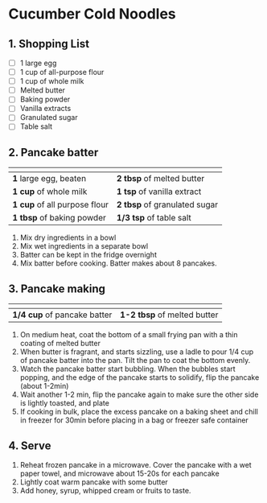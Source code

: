 # Cucumber Cold Noodles

## 1. Shopping List
- [ ] 1 large egg
- [ ] 1 cup of all-purpose flour
- [ ] 1 cup of whole milk
- [ ] Melted butter
- [ ] Baking powder
- [ ] Vanilla extracts
- [ ] Granulated sugar
- [ ] Table salt

## 2. Pancake batter
|<!-- -->|<!-- -->|
|---|---|
| **1** large egg, beaten | **2 tbsp** of melted butter|
| **1 cup** of whole milk| **1 tsp** of vanilla extract|
| **1 cup** of all purpose flour| **2 tbsp** of granulated sugar|
| **1 tbsp** of baking powder| **1/3 tsp** of table salt|

1. Mix dry ingredients in a bowl
2. Mix wet ingredients in a separate bowl
3. Batter can be kept in the fridge overnight
4. Mix batter before cooking. Batter makes about 8 pancakes.

## 3. Pancake making
|<!-- -->|<!-- -->|
|---|---|
|**1/4 cup** of pancake batter| **1-2 tbsp** of melted butter|

1. On medium heat, coat the bottom of a small frying pan with a thin coating of melted butter
2. When butter is fragrant, and starts sizzling, use a ladle to pour 1/4 cup of pancake batter into the pan. Tilt the pan to coat the bottom evenly.
3. Watch the pancake batter start bubbling. When the bubbles start popping, and the edge of the pancake starts to solidify, flip the pancake (about 1-2min)
4. Wait another 1-2 min, flip the pancake again to make sure the other side is lightly toasted, and plate
5. If cooking in bulk, place the excess pancake on a baking sheet and chill in freezer for 30min before placing in a bag or freezer safe container

## 4. Serve
1. Reheat frozen pancake in a microwave. Cover the pancake with a wet paper towel, and microwave about 15-20s for each pancake
2. Lightly coat warm pancake with some butter
3. Add honey, syrup, whipped cream or fruits to taste.